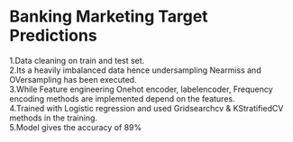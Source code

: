 # Banking Marketing Target Predictions

1.Data cleaning on train and test set.<br>
2.Its a heavily imbalanced data hence undersampling Nearmiss and OVersampling has been executed.<br>
3.While Feature engineering Onehot encoder, labelencoder, Frequency encoding methods are implemented depend on the features.<br>
4.Trained with Logistic regression and used Gridsearchcv & KStratifiedCV methods in the training. <br>
5.Model gives the accuracy of 89% <br>
